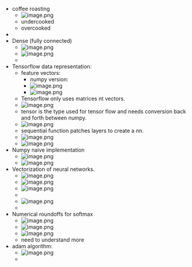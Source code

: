 - coffee roasting
	- ![image.png](../assets/image_1675166754395_0.png)
	- undercooked
	- overcooked
-
- Dense (fully connected)
	- ![image.png](../assets/image_1675166827905_0.png)
	- ![image.png](../assets/image_1675199160724_0.png)
	-
- Tensorflow data representation:
	- feature vectors:
		- numpy version:
		- ![image.png](../assets/image_1675200725675_0.png)
		- ![image.png](../assets/image_1675200803318_0.png)
	- Tensorflow only uses matrices nt vectors.
	- ![image.png](../assets/image_1675200919551_0.png)
	- tensor is the type used for tensor flow and needs conversion back and forth between numpy.
	- ![image.png](../assets/image_1675284781477_0.png)
	- sequential function patches layers to create a nn.
	- ![image.png](../assets/image_1675284910836_0.png)
	- ![image.png](../assets/image_1675284980536_0.png)
- Numpy naive implementation
	- ![image.png](../assets/image_1675290985482_0.png)
	- ![image.png](../assets/image_1675377901678_0.png)
- Vectorization of neural networks.
	- ![image.png](../assets/image_1675379478144_0.png)
	- ![image.png](../assets/image_1675537013168_0.png)
	- ![image.png](../assets/image_1675555446609_0.png)
	-
	- ![image.png](../assets/image_1675555390965_0.png)
	-
- Numerical roundoffs for softmax
	- ![image.png](../assets/image_1675611176066_0.png)
	- ![image.png](../assets/image_1675611752132_0.png)
	- ![image.png](../assets/image_1675611820303_0.png)
	- need to understand more
- adam algorithm:
	- ![image.png](../assets/image_1675620099033_0.png)
	-